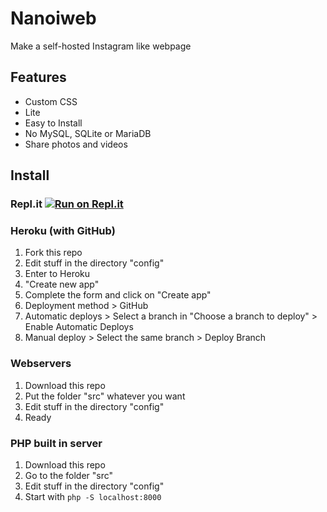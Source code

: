 # Nanoiweb
Make a self-hosted Instagram like webpage
## Features
- Custom CSS
- Lite
- Easy to Install
- No MySQL, SQLite or MariaDB
- Share photos and videos
## Install
### Repl.it [![Run on Repl.it](https://repl.it/badge/github/absucc/nanoiweb)](https://repl.it/github/absucc/nanoiweb)
### Heroku (with GitHub)
1. Fork this repo
2. Edit stuff in the directory "config"
3. Enter to Heroku
4. "Create new app"
5. Complete the form and click on "Create app"
6. Deployment method > GitHub
7. Automatic deploys > Select a branch in "Choose a branch to deploy" > Enable Automatic Deploys
8. Manual deploy > Select the same branch > Deploy Branch
### Webservers 
1. Download this repo
2. Put the folder "src" whatever you want
3. Edit stuff in the directory "config"
4. Ready
### PHP built in server 
1. Download this repo
2. Go to the folder "src"
3. Edit stuff in the directory "config"
5. Start with `php -S localhost:8000`

